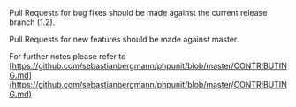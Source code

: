 Pull Requests for bug fixes should be made against the current release branch (1.2). 

Pull Requests for new features should be made against master.

For further notes please refer to [https://github.com/sebastianbergmann/phpunit/blob/master/CONTRIBUTING.md](https://github.com/sebastianbergmann/phpunit/blob/master/CONTRIBUTING.md)

